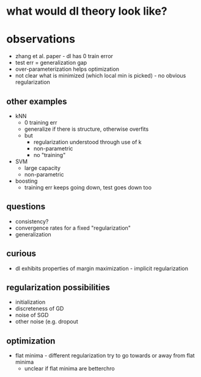 # what would dl theory look like?

# observations

- zhang et al. paper - dl has 0 train error
- test err = generalization gap
- over-parameterization helps optimization
- not clear what is minimized (which local min is picked) - no obvious regularization

## other examples

- kNN
  - 0 training err
  - generalize if there is structure, otherwise overfits
  - but
    - regularization understood through use of k
    - non-parametric
    - no "training"
- SVM
  - large capacity
  - non-parametric
- boosting
  - training err keeps going down, test goes down too

## questions

- consistency?
- convergence rates for a fixed "regularization"
- generalization

## curious

- dl exhibits properties of margin maximization - implicit regularization

## regularization possibilities

- initialization
- discreteness of GD
- noise of SGD
- other noise (e.g. dropout

## optimization

- flat minima - different regularization try to go towards or away from flat minima
  - unclear if flat minima are betterchro

